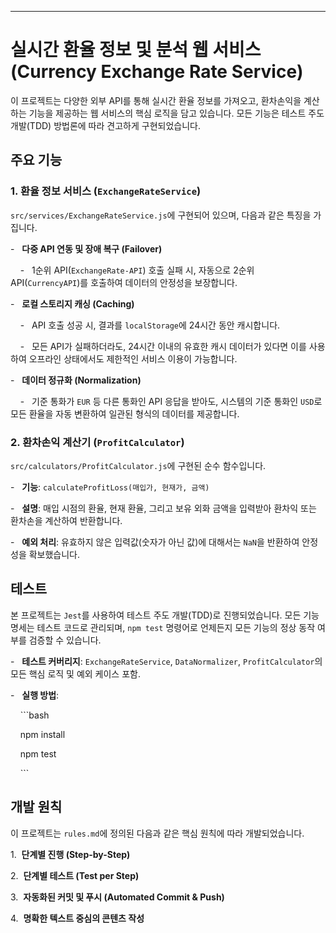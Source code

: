 ---



# 실시간 환율 정보 및 분석 웹 서비스 (Currency Exchange Rate Service)



이 프로젝트는 다양한 외부 API를 통해 실시간 환율 정보를 가져오고, 환차손익을 계산하는 기능을 제공하는 웹 서비스의 핵심 로직을 담고 있습니다. 모든 기능은 테스트 주도 개발(TDD) 방법론에 따라 견고하게 구현되었습니다.



## 주요 기능



### 1. 환율 정보 서비스 (`ExchangeRateService`)



`src/services/ExchangeRateService.js`에 구현되어 있으며, 다음과 같은 특징을 가집니다.



-   **다중 API 연동 및 장애 복구 (Failover)**

    -   1순위 API(`ExchangeRate-API`) 호출 실패 시, 자동으로 2순위 API(`CurrencyAPI`)를 호출하여 데이터의 안정성을 보장합니다.



-   **로컬 스토리지 캐싱 (Caching)**

    -   API 호출 성공 시, 결과를 `localStorage`에 24시간 동안 캐시합니다.

    -   모든 API가 실패하더라도, 24시간 이내의 유효한 캐시 데이터가 있다면 이를 사용하여 오프라인 상태에서도 제한적인 서비스 이용이 가능합니다.



-   **데이터 정규화 (Normalization)**

    -   기준 통화가 `EUR` 등 다른 통화인 API 응답을 받아도, 시스템의 기준 통화인 `USD`로 모든 환율을 자동 변환하여 일관된 형식의 데이터를 제공합니다.



### 2. 환차손익 계산기 (`ProfitCalculator`)



`src/calculators/ProfitCalculator.js`에 구현된 순수 함수입니다.



-   **기능**: `calculateProfitLoss(매입가, 현재가, 금액)`

-   **설명**: 매입 시점의 환율, 현재 환율, 그리고 보유 외화 금액을 입력받아 환차익 또는 환차손을 계산하여 반환합니다.

-   **예외 처리**: 유효하지 않은 입력값(숫자가 아닌 값)에 대해서는 `NaN`을 반환하여 안정성을 확보했습니다.



## 테스트



본 프로젝트는 `Jest`를 사용하여 테스트 주도 개발(TDD)로 진행되었습니다. 모든 기능 명세는 테스트 코드로 관리되며, `npm test` 명령어로 언제든지 모든 기능의 정상 동작 여부를 검증할 수 있습니다.



-   **테스트 커버리지**: `ExchangeRateService`, `DataNormalizer`, `ProfitCalculator`의 모든 핵심 로직 및 예외 케이스 포함.

-   **실행 방법**:

    ```bash

    npm install

    npm test

    ```



## 개발 원칙



이 프로젝트는 `rules.md`에 정의된 다음과 같은 핵심 원칙에 따라 개발되었습니다.



1.  **단계별 진행 (Step-by-Step)**

2.  **단계별 테스트 (Test per Step)**

3.  **자동화된 커밋 및 푸시 (Automated Commit & Push)**

4.  **명확한 텍스트 중심의 콘텐츠 작성**

